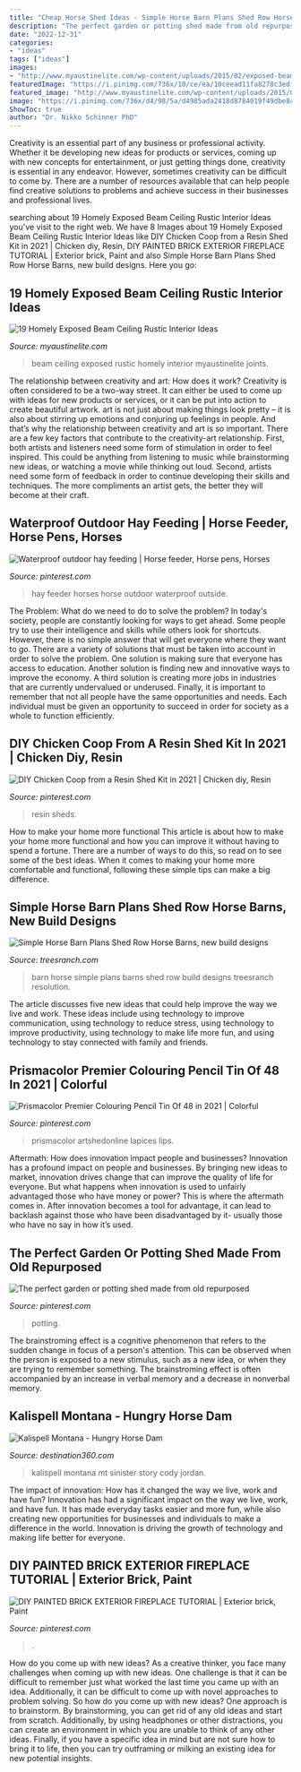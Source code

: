 ```yaml
---
title: "Cheap Horse Shed Ideas - Simple Horse Barn Plans Shed Row Horse Barns, New Build Designs"
description: "The perfect garden or potting shed made from old repurposed"
date: "2022-12-31"
categories:
- "ideas"
tags: ["ideas"]
images:
- "http://www.myaustinelite.com/wp-content/uploads/2015/02/exposed-beam-ceiling-with-black-joints.jpg?x34469"
featuredImage: "https://i.pinimg.com/736x/10/ce/ea/10ceead11fa8278c3edf8ba018d37048--creative-ideas-hay-feeder.jpg"
featured_image: "http://www.myaustinelite.com/wp-content/uploads/2015/02/exposed-beam-ceiling-with-black-joints.jpg?x34469"
image: "https://i.pinimg.com/736x/d4/98/5a/d4985ada2418d8784019f49dbe8cab2f.jpg"
ShowToc: true
author: "Dr. Nikko Schinner PhD"
---
```



Creativity is an essential part of any business or professional activity. Whether it be developing new ideas for products or services, coming up with new concepts for entertainment, or just getting things done, creativity is essential in any endeavor. However, sometimes creativity can be difficult to come by. There are a number of resources available that can help people find creative solutions to problems and achieve success in their businesses and professional lives.

	

		
searching about 19 Homely Exposed Beam Ceiling Rustic Interior Ideas you've visit to the right web. We have 8 Images about 19 Homely Exposed Beam Ceiling Rustic Interior Ideas like DIY Chicken Coop from a Resin Shed Kit in 2021 | Chicken diy, Resin, DIY PAINTED BRICK EXTERIOR FIREPLACE TUTORIAL | Exterior brick, Paint and also Simple Horse Barn Plans Shed Row Horse Barns, new build designs. Here you go:
		
    
## 19 Homely Exposed Beam Ceiling Rustic Interior Ideas

<img loading=lazy src="http://www.myaustinelite.com/wp-content/uploads/2015/02/exposed-beam-ceiling-with-black-joints.jpg?x34469" onerror="this.onerror=null;this.src='https://tse4.mm.bing.net/th?id=OIP.r7q-cvpJVVfMdSUolghJwQHaFj&amp;pid=15.1';" alt="19 Homely Exposed Beam Ceiling Rustic Interior Ideas">

_Source: myaustinelite.com_

>beam ceiling exposed rustic homely interior myaustinelite joints. 

	

The relationship between creativity and art: How does it work?
Creativity is often considered to be a two-way street. It can either be used to come up with ideas for new products or services, or it can be put into action to create beautiful artwork. art is not just about making things look pretty – it is also about stirring up emotions and conjuring up feelings in people. And that’s why the relationship between creativity and art is so important.
There are a few key factors that contribute to the creativity-art relationship. First, both artists and listeners need some form of stimulation in order to feel inspired. This could be anything from listening to music while brainstorming new ideas, or watching a movie while thinking out loud. Second, artists need some form of feedback in order to continue developing their skills and techniques. The more compliments an artist gets, the better they will become at their craft.

    
## Waterproof Outdoor Hay Feeding | Horse Feeder, Horse Pens, Horses

<img loading=lazy src="https://i.pinimg.com/736x/10/ce/ea/10ceead11fa8278c3edf8ba018d37048--creative-ideas-hay-feeder.jpg" onerror="this.onerror=null;this.src='https://tse1.mm.bing.net/th?id=OIP.cUrLMkAeBgf8H3bONt-c_QHaNJ&amp;pid=15.1';" alt="Waterproof outdoor hay feeding | Horse feeder, Horse pens, Horses">

_Source: pinterest.com_

>hay feeder horses horse outdoor waterproof outside. 

	

The Problem: What do we need to do to solve the problem?
In today's society, people are constantly looking for ways to get ahead. Some people try to use their intelligence and skills while others look for shortcuts. However, there is no simple answer that will get everyone where they want to go. There are a variety of solutions that must be taken into account in order to solve the problem. One solution is making sure that everyone has access to education. Another solution is finding new and innovative ways to improve the economy. A third solution is creating more jobs in industries that are currently undervalued or underused. Finally, it is important to remember that not all people have the same opportunities and needs. Each individual must be given an opportunity to succeed in order for society as a whole to function efficiently.

    
## DIY Chicken Coop From A Resin Shed Kit In 2021 | Chicken Diy, Resin

<img loading=lazy src="https://i.pinimg.com/736x/b4/9d/54/b49d542b50f6b5799709577d56d4a14b.jpg" onerror="this.onerror=null;this.src='https://tse3.mm.bing.net/th?id=OIP.6MAxveJbCL7NO3dl3aR-bwHaLH&amp;pid=15.1';" alt="DIY Chicken Coop from a Resin Shed Kit in 2021 | Chicken diy, Resin">

_Source: pinterest.com_

>resin sheds. 

	

How to make your home more functional
This article is about how to make your home more functional and how you can improve it without having to spend a fortune. There are a number of ways to do this, so read on to see some of the best ideas. When it comes to making your home more comfortable and functional, following these simple tips can make a big difference.

    
## Simple Horse Barn Plans Shed Row Horse Barns, New Build Designs

<img loading=lazy src="http://www.treesranch.com/dimension/800x480/upload/2016/11/30/simple-horse-barn-plans-shed-row-horse-barns-lrg-a41594a48e1a6b8d.jpg" onerror="this.onerror=null;this.src='https://tse3.mm.bing.net/th?id=OIP.Zjykvbq3DJ5DN5e3qwCvWgHaEc&amp;pid=15.1';" alt="Simple Horse Barn Plans Shed Row Horse Barns, new build designs">

_Source: treesranch.com_

>barn horse simple plans barns shed row build designs treesranch resolution. 

	

The article discusses five new ideas that could help improve the way we live and work. These ideas include using technology to improve communication, using technology to reduce stress, using technology to improve productivity, using technology to make life more fun, and using technology to stay connected with family and friends.

    
## Prismacolor Premier Colouring Pencil Tin Of 48 In 2021 | Colorful

<img loading=lazy src="https://i.pinimg.com/736x/10/5b/c3/105bc3015d4e1d76b405ac90c8494db7.jpg" onerror="this.onerror=null;this.src='https://tse1.mm.bing.net/th?id=OIP.3mkYMjeoy--dquhA43gqUQHaHa&amp;pid=15.1';" alt="Prismacolor Premier Colouring Pencil Tin Of 48 in 2021 | Colorful">

_Source: pinterest.com_

>prismacolor artshedonline lapices lips. 

	

Aftermath: How does innovation impact people and businesses?
Innovation has a profound impact on people and businesses. By bringing new ideas to market, innovation drives change that can improve the quality of life for everyone. But what happens when innovation is used to unfairly advantaged those who have money or power? This is where the aftermath comes in. After innovation becomes a tool for advantage, it can lead to backlash against those who have been disadvantaged by it- usually those who have no say in how it’s used.

    
## The Perfect Garden Or Potting Shed Made From Old Repurposed

<img loading=lazy src="https://i.pinimg.com/736x/b9/5f/72/b95f72277bee8cc99e30f0ad30e05600.jpg" onerror="this.onerror=null;this.src='https://tse1.mm.bing.net/th?id=OIP.iCQdVcWSmtWDTO7_cOmlhAAAAA&amp;pid=15.1';" alt="The perfect garden or potting shed made from old repurposed">

_Source: pinterest.com_

>potting. 

	

The brainstroming effect is a cognitive phenomenon that refers to the sudden change in focus of a person's attention. This can be observed when the person is exposed to a new stimulus, such as a new idea, or when they are trying to remember something. The brainstroming effect is often accompanied by an increase in verbal memory and a decrease in nonverbal memory.

    
## Kalispell Montana - Hungry Horse Dam

<img loading=lazy src="http://www.destination360.com/north-america/us/montana/images/s/kalispell-mt.jpg" onerror="this.onerror=null;this.src='https://tse1.mm.bing.net/th?id=OIP.UKtTQ2vM_MtJS2ahcAC-zQHaE6&amp;pid=15.1';" alt="Kalispell Montana - Hungry Horse Dam">

_Source: destination360.com_

>kalispell montana mt sinister story cody jordan. 

	

The impact of innovation: How has it changed the way we live, work and have fun?
Innovation has had a significant impact on the way we live, work, and have fun. It has made everyday tasks easier and more fun, while also creating new opportunities for businesses and individuals to make a difference in the world. Innovation is driving the growth of technology and making life better for everyone.

    
## DIY PAINTED BRICK EXTERIOR FIREPLACE TUTORIAL | Exterior Brick, Paint

<img loading=lazy src="https://i.pinimg.com/736x/d4/98/5a/d4985ada2418d8784019f49dbe8cab2f.jpg" onerror="this.onerror=null;this.src='https://tse1.mm.bing.net/th?id=OIP.hnvfVNQHV24axNX5rv9H9AHaJ4&amp;pid=15.1';" alt="DIY PAINTED BRICK EXTERIOR FIREPLACE TUTORIAL | Exterior brick, Paint">

_Source: pinterest.com_

>. 

	

How do you come up with new ideas?
As a creative thinker, you face many challenges when coming up with new ideas. One challenge is that it can be difficult to remember just what worked the last time you came up with an idea. Additionally, it can be difficult to come up with novel approaches to problem solving.  So how do you come up with new ideas? 
One approach is to brainstorm. By brainstorming, you can get rid of any old ideas and start from scratch. Additionally, by using headphones or other distractions, you can create an environment in which you are unable to think of any other ideas. Finally, if you have a specific idea in mind but are not sure how to bring it to life, then you can try outframing or milking an existing idea for new potential insights.

